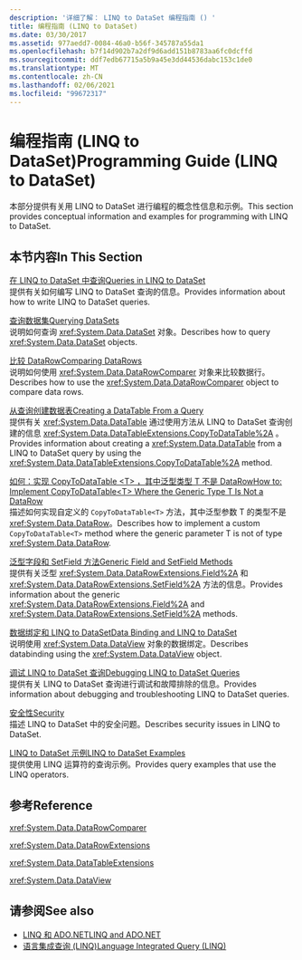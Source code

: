 ```yaml
---
description: '详细了解： LINQ to DataSet 编程指南 () '
title: 编程指南 (LINQ to DataSet)
ms.date: 03/30/2017
ms.assetid: 977aedd7-0084-46a0-b56f-345787a55da1
ms.openlocfilehash: b7f14d902b7a2df9d6add151b8783aa6fc0dcffd
ms.sourcegitcommit: ddf7edb67715a5b9a45e3dd44536dabc153c1de0
ms.translationtype: MT
ms.contentlocale: zh-CN
ms.lasthandoff: 02/06/2021
ms.locfileid: "99672317"
---
```

# <a name="programming-guide-linq-to-dataset"></a><span data-ttu-id="6463e-103">编程指南 (LINQ to DataSet)</span><span class="sxs-lookup"><span data-stu-id="6463e-103">Programming Guide (LINQ to DataSet)</span></span>

<span data-ttu-id="6463e-104">本部分提供有关用 LINQ to DataSet 进行编程的概念性信息和示例。</span><span class="sxs-lookup"><span data-stu-id="6463e-104">This section provides conceptual information and examples for programming with LINQ to DataSet.</span></span>  
  
## <a name="in-this-section"></a><span data-ttu-id="6463e-105">本节内容</span><span class="sxs-lookup"><span data-stu-id="6463e-105">In This Section</span></span>  

 [<span data-ttu-id="6463e-106">在 LINQ to DataSet 中查询</span><span class="sxs-lookup"><span data-stu-id="6463e-106">Queries in LINQ to DataSet</span></span>](queries-in-linq-to-dataset.md)  
 <span data-ttu-id="6463e-107">提供有关如何编写 LINQ to DataSet 查询的信息。</span><span class="sxs-lookup"><span data-stu-id="6463e-107">Provides information about how to write LINQ to DataSet queries.</span></span>  
  
 [<span data-ttu-id="6463e-108">查询数据集</span><span class="sxs-lookup"><span data-stu-id="6463e-108">Querying DataSets</span></span>](querying-datasets-linq-to-dataset.md)  
 <span data-ttu-id="6463e-109">说明如何查询 <xref:System.Data.DataSet> 对象。</span><span class="sxs-lookup"><span data-stu-id="6463e-109">Describes how to query <xref:System.Data.DataSet> objects.</span></span>  
  
 [<span data-ttu-id="6463e-110">比较 DataRow</span><span class="sxs-lookup"><span data-stu-id="6463e-110">Comparing DataRows</span></span>](comparing-datarows-linq-to-dataset.md)  
 <span data-ttu-id="6463e-111">说明如何使用 <xref:System.Data.DataRowComparer> 对象来比较数据行。</span><span class="sxs-lookup"><span data-stu-id="6463e-111">Describes how to use the <xref:System.Data.DataRowComparer> object to compare data rows.</span></span>  
  
 [<span data-ttu-id="6463e-112">从查询创建数据表</span><span class="sxs-lookup"><span data-stu-id="6463e-112">Creating a DataTable From a Query</span></span>](creating-a-datatable-from-a-query-linq-to-dataset.md)  
 <span data-ttu-id="6463e-113">提供有关 <xref:System.Data.DataTable> 通过使用方法从 LINQ to DataSet 查询创建的信息 <xref:System.Data.DataTableExtensions.CopyToDataTable%2A> 。</span><span class="sxs-lookup"><span data-stu-id="6463e-113">Provides information about creating a <xref:System.Data.DataTable> from a LINQ to DataSet query by using the <xref:System.Data.DataTableExtensions.CopyToDataTable%2A> method.</span></span>  
  
 [<span data-ttu-id="6463e-114">如何：实现 CopyToDataTable \<T> ，其中泛型类型 T 不是 DataRow</span><span class="sxs-lookup"><span data-stu-id="6463e-114">How to: Implement CopyToDataTable\<T> Where the Generic Type T Is Not a DataRow</span></span>](implement-copytodatatable-where-type-not-a-datarow.md)  
 <span data-ttu-id="6463e-115">描述如何实现自定义的 `CopyToDataTable<T>` 方法，其中泛型参数 T 的类型不是 <xref:System.Data.DataRow>。</span><span class="sxs-lookup"><span data-stu-id="6463e-115">Describes how to implement a custom `CopyToDataTable<T>` method where the generic parameter T is not of type <xref:System.Data.DataRow>.</span></span>  
  
 [<span data-ttu-id="6463e-116">泛型字段和 SetField 方法</span><span class="sxs-lookup"><span data-stu-id="6463e-116">Generic Field and SetField Methods</span></span>](generic-field-and-setfield-methods-linq-to-dataset.md)  
 <span data-ttu-id="6463e-117">提供有关泛型 <xref:System.Data.DataRowExtensions.Field%2A> 和 <xref:System.Data.DataRowExtensions.SetField%2A> 方法的信息。</span><span class="sxs-lookup"><span data-stu-id="6463e-117">Provides information about the generic <xref:System.Data.DataRowExtensions.Field%2A> and <xref:System.Data.DataRowExtensions.SetField%2A> methods.</span></span>  
  
 [<span data-ttu-id="6463e-118">数据绑定和 LINQ to DataSet</span><span class="sxs-lookup"><span data-stu-id="6463e-118">Data Binding and LINQ to DataSet</span></span>](data-binding-and-linq-to-dataset.md)  
 <span data-ttu-id="6463e-119">说明使用 <xref:System.Data.DataView> 对象的数据绑定。</span><span class="sxs-lookup"><span data-stu-id="6463e-119">Describes databinding using the <xref:System.Data.DataView> object.</span></span>  
  
 [<span data-ttu-id="6463e-120">调试 LINQ to DataSet 查询</span><span class="sxs-lookup"><span data-stu-id="6463e-120">Debugging LINQ to DataSet Queries</span></span>](debugging-linq-to-dataset-queries.md)  
 <span data-ttu-id="6463e-121">提供有关 LINQ to DataSet 查询进行调试和故障排除的信息。</span><span class="sxs-lookup"><span data-stu-id="6463e-121">Provides information about debugging and troubleshooting LINQ to DataSet queries.</span></span>  
  
 [<span data-ttu-id="6463e-122">安全性</span><span class="sxs-lookup"><span data-stu-id="6463e-122">Security</span></span>](security-linq-to-dataset.md)  
 <span data-ttu-id="6463e-123">描述 LINQ to DataSet 中的安全问题。</span><span class="sxs-lookup"><span data-stu-id="6463e-123">Describes security issues in LINQ to DataSet.</span></span>  
  
 [<span data-ttu-id="6463e-124">LINQ to DataSet 示例</span><span class="sxs-lookup"><span data-stu-id="6463e-124">LINQ to DataSet Examples</span></span>](linq-to-dataset-examples.md)  
 <span data-ttu-id="6463e-125">提供使用 LINQ 运算符的查询示例。</span><span class="sxs-lookup"><span data-stu-id="6463e-125">Provides query examples that use the LINQ operators.</span></span>  
  
## <a name="reference"></a><span data-ttu-id="6463e-126">参考</span><span class="sxs-lookup"><span data-stu-id="6463e-126">Reference</span></span>  

 <xref:System.Data.DataRowComparer>  
  
 <xref:System.Data.DataRowExtensions>  
  
 <xref:System.Data.DataTableExtensions>  
  
 <xref:System.Data.DataView>  
  
## <a name="see-also"></a><span data-ttu-id="6463e-127">请参阅</span><span class="sxs-lookup"><span data-stu-id="6463e-127">See also</span></span>

- [<span data-ttu-id="6463e-128">LINQ 和 ADO.NET</span><span class="sxs-lookup"><span data-stu-id="6463e-128">LINQ and ADO.NET</span></span>](linq-and-ado-net.md)
- [<span data-ttu-id="6463e-129">语言集成查询 (LINQ)</span><span class="sxs-lookup"><span data-stu-id="6463e-129">Language Integrated Query (LINQ)</span></span>](../../../csharp/programming-guide/concepts/linq/index.md)
